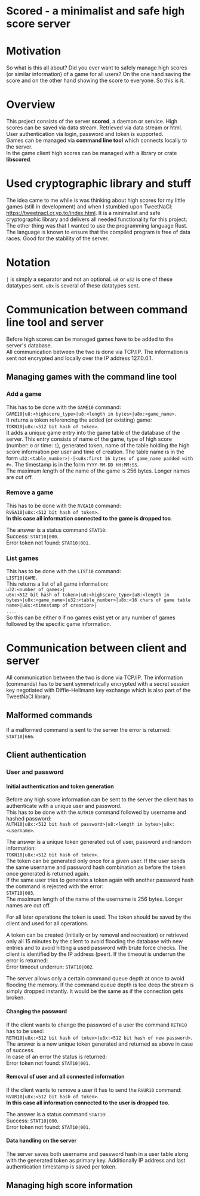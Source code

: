 # Scored - a minimalist and safe high score server

# Motivation
So what is this all about? Did you ever want to safely manage high scores (or similar information) of a game for all users? On the one hand saving the score and on the other hand showing the score to everyone. So this is it.

# Overview
This project consists of the server **scored**, a daemon or service. High scores can be saved via data stream. Retrieved via data stream or html. User authentication via login, password and token is supported.  
Games can be managed via **command line tool** which connects locally to the server.  
In the game client high scores can be managed with a library or crate **libscored**.

# Used cryptographic library and stuff
The idea came to me while is was thinking about high scores for my little games (still in development) and when I stumbled upon TweetNaCl: https://tweetnacl.cr.yp.to/index.html. It is a minimalist and safe cryptographic library and delivers all needed functionality for this project. The other thing was that I wanted to use the programming language Rust. The language is known to ensure that the compiled program is free of data races. Good for the stability of the server.

# Notation
`|` is simply a separator and not an optional.
`u8` or `u32` is one of these datatypes sent.
`u8x` is several of these datatypes sent.

# Communication between command line tool and server
Before high scores can be managed games have to be added to the server's database.  
All communication between the two is done via TCP/IP. The information is sent not encrypted and locally over the IP address 127.0.0.1.

## Managing games with the command line tool
### Add a game
This has to be done with the `GAME10` command:  
`GAME10|u8:<highscore_type>|u8:<length in bytes>|u8x:<game_name>`.  
It returns a token referencing the added (or existing) game:  
`TOKN10|u8x:<512 bit hash of token>`.  
It adds a unique game entry into the game table of the database of the server. This entry consists of name of the game, type of high score (number: `0` or time: `1`), generated token, name of the table holding the high score information per user and time of creation. The table name is in the form `u32:<table_number>|-|<u8x:first 16 bytes of game_name padded with #>`. The timestamp is in the form `YYYY-MM-DD HH:MM:SS`.  
The maximum length of the name of the game is 256 bytes. Longer names are cut off.

### Remove a game
This has to be done with the `RVGA10` command:  
`RVGA10|u8x:<512 bit hash of token>`.  
**In this case all information connected to the game is dropped too**.

The answer is a status command `STAT10`:  
Success: `STAT10|000`.  
Error token not found: `STAT10|001`.

### List games
This has to be done with the `LIST10` command:  
`LIST10|GAME`.  
This returns a list of all game information:  
`u32:<number_of_games>|`  
`u8x:<512 bit hash of token>|u8:<highscore_type>|u8:<length in bytes>|u8x:<game_name>|u32:<table_number>|u8x:<16 chars of game table name>|u8x:<timestamp of creation>|`  
`...`.  
So this can be either `0` if no games exist yet or any number of games followed by the specific game information.

# Communication between client and server
All communication between the two is done via TCP/IP. The information (commands) has to be sent symmetrically encrypted with a secret session key negotiated with Diffie-Hellmann key exchange which is also part of the TweetNaCl library.

## Malformed commands
If a malformed command is sent to the server the error is returned:  
`STAT10|666`.

## Client authentication
### User and password
#### Initial authentication and token generation
Before any high score information can be sent to the server the client has to authenticate with a unique user and password.  
This has to be done with the `AUTH10` command followed by username and hashed password:  
`AUTH10|u8x:<512 bit hash of password>|u8:<length in bytes>|u8x:<username>`.

The answer is a unique token generated out of user, password and random information:  
`TOKN10|u8x:<512 bit hash of token>`.  
The token can be generated only once for a given user. If the user sends the same username and password hash combination as before the token once generated is returned again.  
If the same user tries to generate a token again with another password hash the command is rejected with the error:  
`STAT10|003`.  
The maximum length of the name of the username is 256 bytes. Longer names are cut off.

For all later operations the token is used. The token should be saved by the client and used for all operations.

A token can be created (initially or by removal and recreation) or retrieved only all 15 minutes by the client to avoid flooding the database with new entries and to avoid hitting a used password with brute force checks. The client is identified by the IP address (peer). If the timeout is underrun the error is returned:  
Error timeout underrun: `STAT10|002`.

The server allows only a certain command queue depth at once to avoid flooding the memory. If the command queue depth is too deep the stream is simply dropped instantly. It would be the same as if the connection gets broken.

#### Changing the password
If the client wants to change the password of a user the command `RETH10` has to be used:  
`RETH10|u8x:<512 bit hash of token>|u8x:<512 bit hash of new password>`.  
The answer is a new unique token generated and returned as above in case of success.  
In case of an error the status is returned:  
Error token not found: `STAT10|001`.

#### Removal of user and all connected information
If the client wants to remove a user it has to send the `RVUR10` command:  
`RVUR10|u8x:<512 bit hash of token>`.  
**In this case all information connected to the user is dropped too**.

The answer is a status command `STAT10`:  
Success: `STAT10|000`.  
Error token not found: `STAT10|001`.

#### Data handling on the server
The server saves both username and password hash in a user table along with the generated token as primary key. Additionally IP address and last authentication timestamp is saved per token.

## Managing high score information

